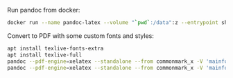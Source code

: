 Run pandoc from docker:

```bash
docker run --name pandoc-latex --volume "`pwd`:/data":z --entrypoint sh -it pandoc/ubuntu-latex
```

Convert to PDF with some custom fonts and styles:

```bash
apt install texlive-fonts-extra
apt install texlive-full
pandoc --pdf-engine=xelatex --standalone --from commonmark_x -V 'mainfont:NotoSansMono-Regular' -V pagestyle:empty cv.md -o cv.pdf
pandoc --pdf-engine=xelatex --standalone --from commonmark_x -V 'mainfont:NotoSansMono-Regular' -V pagestyle:empty cv.es.md -o cv.es.pdf
```
